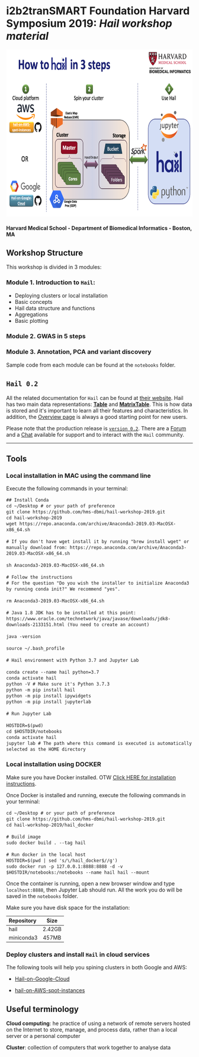 # i2b2tranSMART Foundation Harvard Symposium 2019: *Hail workshop material*

<img src="https://github.com/hms-dbmi/hail-workshop-2019/blob/master/images/workshop-cover.png" height="450">

#### Harvard Medical School - Department of Biomedical Informatics - Boston, MA

## Workshop Structure

This workshop is divided in 3 modules: 

### Module 1. **Introduction to `Hail`:**

  - Deploying clusters or local installation
  - Basic concepts 
  - Hail data structure and functions
  - Aggregations
  - Basic plotting 

### Module 2. **GWAS in 5 steps**

###  Module 3. **Annotation, PCA and variant discovery**

Sample code from each module can be found at the `notebooks` folder.

## `Hail 0.2`
All the related documentation for `Hail` can be found at [their website](<https://hail.is/index.html>). Hail has two main data representations: [**Table**](<https://hail.is/docs/0.2/hail.Table.html#hail.Table>) and [**MatrixTable**](<https://hail.is/docs/0.2/overview/matrix_table.html>). This is how data is stored and it's important to learn all their features and characteristics. In addition, the [Overview page](<https://hail.is/docs/0.2/overview/index.html>) is always a good starting point for new users.  

Please note that the production release is [`version 0.2`](<https://hail.is/docs/0.2/index.html>). There are a [Forum](<https://discuss.hail.is/>) and a [Chat](<https://hail.zulipchat.com/login/>) available for support and to interact with the `Hail` community.

--- 



## Tools

### Local installation in MAC using the command line

Execute the following commands in your terminal:

```
## Install Conda 
cd ~/Desktop # or your path of preference
git clone https://github.com/hms-dbmi/hail-workshop-2019.git
cd hail-workshop-2019
wget https://repo.anaconda.com/archive/Anaconda3-2019.03-MacOSX-x86_64.sh

# If you don't have wget install it by running "brew install wget" or manually download from: https://repo.anaconda.com/archive/Anaconda3-2019.03-MacOSX-x86_64.sh

sh Anaconda3-2019.03-MacOSX-x86_64.sh

# Follow the instructions 
# For the question "Do you wish the installer to initialize Anaconda3 by running conda init?" We recommend "yes".

rm Anaconda3-2019.03-MacOSX-x86_64.sh

# Java 1.8 JDK has to be installed at this point: https://www.oracle.com/technetwork/java/javase/downloads/jdk8-downloads-2133151.html (You need to create an account)

java -version

source ~/.bash_profile

# Hail environment with Python 3.7 and Jupyter Lab

conda create --name hail python=3.7
conda activate hail
python -V # Make sure it's Python 3.7.3
python -m pip install hail
python -m pip install ipywidgets
python -m pip install jupyterlab

# Run Jupyter Lab

HOSTDIR=$(pwd)
cd $HOSTDIR/notebooks
conda activate hail
jupyter lab # The path where this command is executed is automatically selected as the HOME directory
```

### Local installation using DOCKER

Make sure you have Docker installed. OTW [Click HERE for installation instructions](<https://docs.docker.com/v17.12/install/>).

Once Docker is installed and running, execute the following commands in your terminal:

```
cd ~/Desktop # or your path of preference
git clone https://github.com/hms-dbmi/hail-workshop-2019.git
cd hail-workshop-2019/hail_docker

# Build image 
sudo docker build . --tag hail

# Run docker in the local host
HOSTDIR=$(pwd | sed 's/\/hail_docker$//g')
sudo docker run -p 127.0.0.1:8888:8888 -d -v $HOSTDIR/notebooks:/notebooks --name hail hail --mount
```

Once the container is running, open a new browser window and type `localhost:8888`, then Jupyter Lab should run. All the work you do will be saved in the `notebooks` folder.

Make sure you have disk space for the installation: 

| Repository | Size |
|:----------|:----:|
| hail |	2.42GB |
| miniconda3 | 457MB |


###  Deploy clusters and install `Hail` in cloud services 

The following tools will help you spining clusters in both Google and AWS:

- [Hail-on-Google-Cloud](https://github.com/hms-dbmi/Hail-on-Google-Cloud "DataProc Repo")

- [hail-on-AWS-spot-instances](https://github.com/hms-dbmi/hail-on-AWS-spot-instances "AWS Repo")


## Useful terminology

**Cloud computing**: he practice of using a network of remote servers hosted on the Internet to store, manage, and process data, rather than a local server or a personal computer

**Cluster**: collection of computers that work together to analyse data

